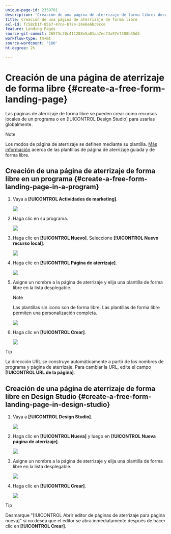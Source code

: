 ```yaml
---
unique-page-id: 2359701
description: 'Creación de una página de aterrizaje de forma libre: documentos de Marketo, documentación del producto'
title: Creación de una página de aterrizaje de forma libre
exl-id: fc58cb1f-8567-47ce-b724-24e6e6bc9cce
feature: Landing Pages
source-git-commit: 26573c20c411208e5a01aa7ec73a97e7208b35d5
workflow-type: tm+mt
source-wordcount: '180'
ht-degree: 2%

---
```


# Creación de una página de aterrizaje de forma libre {#create-a-free-form-landing-page}

Las páginas de aterrizaje de forma libre se pueden crear como recursos locales de un programa o en [!UICONTROL Design Studio] para usarlas globalmente.

>[!NOTE]
>
>Los modos de página de aterrizaje se definen mediante su plantilla. [Más información](/help/marketo/product-docs/demand-generation/landing-pages/understanding-landing-pages/understanding-free-form-vs-guided-landing-pages.md) acerca de las plantillas de página de aterrizaje guiada y de forma libre.

## Creación de una página de aterrizaje de forma libre en un programa {#create-a-free-form-landing-page-in-a-program}

1. Vaya a **[!UICONTROL Actividades de marketing]**.

   ![](assets/login-marketing-activities.png)

1. Haga clic en su programa.

   ![](assets/image2015-5-19-12-3a46-3a47.png)

1. Haga clic en **[!UICONTROL Nuevo]**. Seleccione **[!UICONTROL Nuevo recurso local]**.

   ![](assets/image2015-5-19-12-3a47-3a27.png)

1. Haga clic en **[!UICONTROL Página de aterrizaje]**.

   ![](assets/image2014-9-16-12-3a58-3a49.png)

1. Asigne un nombre a la página de aterrizaje y elija una plantilla de forma libre en la lista desplegable.

   >[!NOTE]
   >
   >Las plantillas sin icono son de forma libre. Las plantillas de forma libre permiten una personalización completa.

   ![](assets/image2015-5-19-12-3a51-3a13.png)

1. Haga clic en **[!UICONTROL Crear]**.

   ![](assets/image2015-5-19-12-3a52-3a8.png)

>[!TIP]
>
>La dirección URL se construye automáticamente a partir de los nombres de programa y página de aterrizaje. Para cambiar la URL, edite el campo **[!UICONTROL URL de la página]**.

## Creación de una página de aterrizaje de forma libre en Design Studio {#create-a-free-form-landing-page-in-design-studio}

1. Vaya a **[!UICONTROL Design Studio]**.

   ![](assets/designstudio.png)

1. Haga clic en **[!UICONTROL Nueva]** y luego en **[!UICONTROL Nueva página de aterrizaje]**.

   ![](assets/image2014-9-16-13-3a0-3a43.png)

1. Asigne un nombre a la página de aterrizaje y elija una plantilla de forma libre en la lista desplegable.

   ![](assets/image2015-5-19-13-3a30-3a25.png)

1. Haga clic en **[!UICONTROL Crear]**.

   ![](assets/image2015-5-19-13-3a33-3a43.png)

>[!TIP]
>
>Desmarque &quot;[!UICONTROL Abrir editor de páginas de aterrizaje para página nueva]&quot; si no desea que el editor se abra inmediatamente después de hacer clic en **[!UICONTROL Crear]**.

